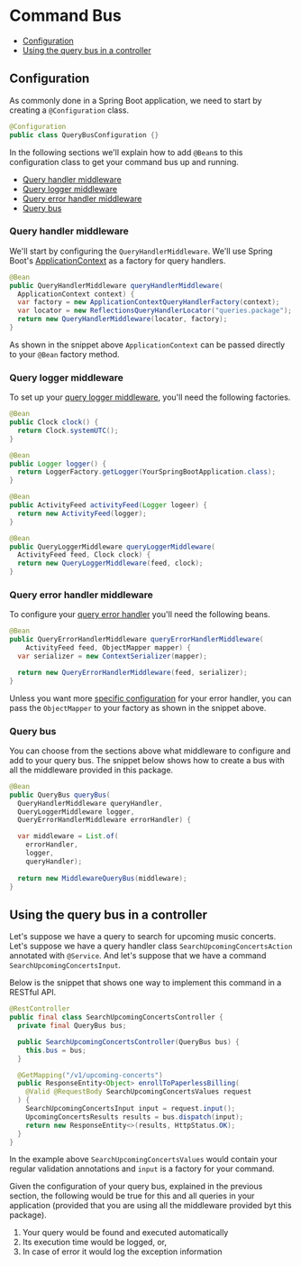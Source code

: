 # Command Bus

- [Configuration](#configuration)
- [Using the query bus in a controller](#using-the-query-bus-in-a-controller)

## Configuration

As commonly done in a Spring Boot application, we need to start by creating a `@Configuration` class.

```java
@Configuration
public class QueryBusConfiguration {}
```

In the following sections we'll explain how to add `@Bean`s to this configuration class to get your command bus up and running.

- [Query handler middleware](#query-handler-middleware)
- [Query logger middleware](#query-logger-middleware)
- [Query error handler middleware](#query-error-handler-middleware)
- [Query bus](#query-bus)

### Query handler middleware

We'll start by configuring the `QueryHandlerMiddleware`.
We'll use Spring Boot's [ApplicationContext](https://docs.spring.io/spring-framework/docs/2.5.x/reference/beans.html#context-introduction) as a factory for query handlers.

```java
@Bean
public QueryHandlerMiddleware queryHandlerMiddleware(
  ApplicationContext context) {
  var factory = new ApplicationContextQueryHandlerFactory(context);
  var locator = new ReflectionsQueryHandlerLocator("queries.package");
  return new QueryHandlerMiddleware(locator, factory);
}
```

As shown in the snippet above `ApplicationContext` can be passed directly to your `@Bean` factory method.

### Query logger middleware

To set up your [query logger middleware](https://github.com/MontealegreLuis/service-buses-middleware/blob/main/docs/query-bus/logging.md), you'll need the following factories.

```java
@Bean 
public Clock clock() {
  return Clock.systemUTC();
}

@Bean
public Logger logger() {
  return LoggerFactory.getLogger(YourSpringBootApplication.class);
}

@Bean
public ActivityFeed activityFeed(Logger logeer) {
  return new ActivityFeed(logger);
}

@Bean
public QueryLoggerMiddleware queryLoggerMiddleware(
  ActivityFeed feed, Clock clock) {
  return new QueryLoggerMiddleware(feed, clock);
}
```

### Query error handler middleware

To configure your [query error handler](https://github.com/MontealegreLuis/service-buses-middleware/blob/main/docs/query-bus/error-handler.md) you'll need the following beans.

```java
@Bean
public QueryErrorHandlerMiddleware queryErrorHandlerMiddleware(
    ActivityFeed feed, ObjectMapper mapper) {
  var serializer = new ContextSerializer(mapper);

  return new QueryErrorHandlerMiddleware(feed, serializer);
}
```

Unless you want more [specific configuration](https://github.com/MontealegreLuis/activity-feed#masking-sensitive-information) for your error handler, you can pass the `ObjectMapper` to your factory as shown in the snippet above.

### Query bus

You can choose from the sections above what middleware to configure and add to your query bus.
The snippet below shows how to create a bus with all the middleware provided in this package.

```java
@Bean
public QueryBus queryBus(
  QueryHandlerMiddleware queryHandler,
  QueryLoggerMiddleware logger,
  QueryErrorHandlerMiddleware errorHandler) {

  var middleware = List.of(
    errorHandler,
    logger, 
    queryHandler);
  
  return new MiddlewareQueryBus(middleware);
}
```

## Using the query bus in a controller

Let's suppose we have a query to search for upcoming music concerts.
Let's suppose we have a query handler class `SearchUpcomingConcertsAction` annotated with `@Service`.
And let's suppose that we have a command `SearchUpcomingConcertsInput`.

Below is the snippet that shows one way to implement this command in a RESTful API.

```java
@RestController
public final class SearchUpcomingConcertsController {
  private final QueryBus bus;

  public SearchUpcomingConcertsController(QueryBus bus) {
    this.bus = bus;
  }

  @GetMapping("/v1/upcoming-concerts")
  public ResponseEntity<Object> enrollToPaperlessBilling(
    @Valid @RequestBody SearchUpcomingConcertsValues request
  ) {
    SearchUpcomingConcertsInput input = request.input();
    UpcomingConcertsResults results = bus.dispatch(input);
    return new ResponseEntity<>(results, HttpStatus.OK);
  }
}
```

In the example above `SearchUpcomingConcertsValues` would contain your regular validation annotations and `input` is a factory for your command.

Given the configuration of your query bus, explained in the previous section, the following would be true for this and all queries in your application (provided that you are using all the middleware provided byt this package).

1. Your query would be found and executed automatically
2. Its execution time would be logged, or,
3. In case of error it would log the exception information
